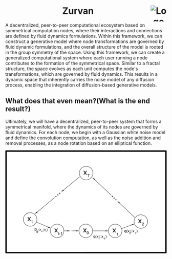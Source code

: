 <div align="center">
	<h1>
		Zurvan
		<img src="https://github.com/QLaplacesDemon/Zurvan/tree/main/index-images/logo.png" alt="Logo" width="50" height="50" align="right">
	</h1>
</div>
 A decentralized, peer-to-peer computational ecosystem based on symmetrical computation nodes, where their interactions and connections are defined by fluid dynamics formulations. Within this framework, we can construct a generative model where node transformations are governed by fluid dynamic formulations, and the overall structure of the model is rooted in the group symmetry of the space.
 Using this framework, we can create a generalized computational system where each user running a node contributes to the formation of the symmetrical space. Similar to a fractal structure, the space evolves as each unit computes the node's transformations, which are governed by fluid dynamics. This results in a dynamic space that inherently carries the noise model of any diffusion process, enabling the integration of diffusion-based generative models.

 ## What does that even mean?(What is the end result?) 
 Ultimately, we will have a decentralized, peer-to-peer system that forms a symmetrical manifold, where the dynamics of its nodes are governed by fluid dynamics. 
 For each node, we begin with a Gaussian white noise model and define the convolution computation, as well as the noise addition and removal processes, as a node rotation based on an elliptical function.

![Markov ring of the Gaussian white noise](./index-images/Zurvan-images-Model1.png)
